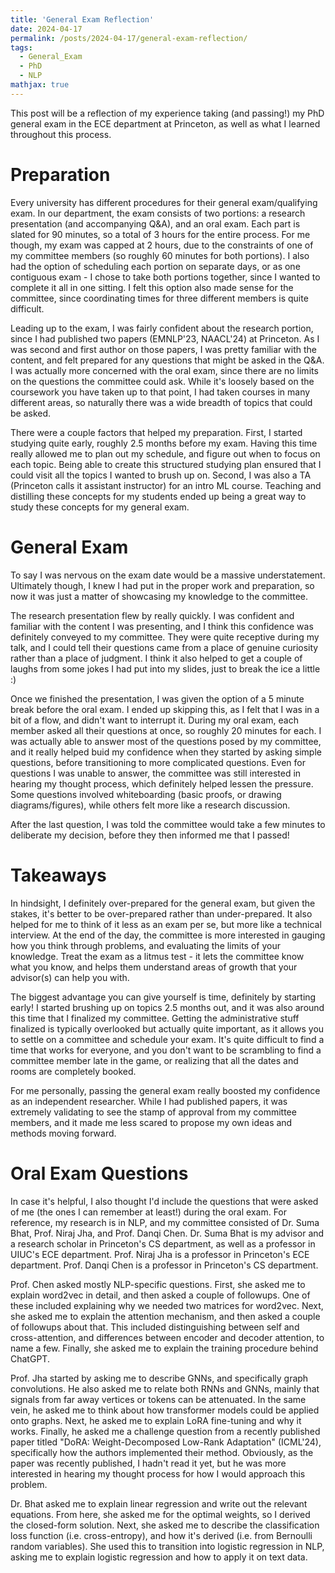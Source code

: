 ```yaml
---
title: 'General Exam Reflection'
date: 2024-04-17
permalink: /posts/2024-04-17/general-exam-reflection/
tags:
  - General_Exam
  - PhD
  - NLP
mathjax: true
---
```


This post will be a reflection of my experience taking (and passing!) my PhD general exam in the ECE department at Princeton, as well as what I learned throughout this process.

Preparation
======

Every university has different procedures for their general exam/qualifying exam. In our department, the exam consists of two portions: a research presentation (and accompanying Q&A), and an oral exam. Each part is slated for 90 minutes, so a total of 3 hours for the entire process. For me though, my exam was capped at 2 hours, due to the constraints of one of my committee members (so roughly 60 minutes for both portions). I also had the option of scheduling each portion on separate days, or as one contiguous exam - I chose to take both portions together, since I wanted to complete it all in one sitting. I felt this option also made sense for the committee, since coordinating times for three different members is quite difficult. 

Leading up to the exam, I was fairly confident about the research portion, since I had published two papers (EMNLP'23, NAACL'24) at Princeton. As I was second and first author on those papers, I was pretty familiar with the content, and felt prepared for any questions that might be asked in the Q&A. I was actually more concerned with the oral exam, since there are no limits on the questions the committee could ask. While it's loosely based on the coursework you have taken up to that point, I had taken courses in many different areas, so naturally there was a wide breadth of topics that could be asked. 

There were a couple factors that helped my preparation. First, I started studying quite early, roughly 2.5 months before my exam. Having this time really allowed me to plan out my schedule, and figure out when to focus on each topic. Being able to create this structured studying plan ensured that I could visit all the topics I wanted to brush up on. Second, I was also a TA (Princeton calls it assistant instructor) for an intro ML course. Teaching and distilling these concepts for my students ended up being a great way to study these concepts for my general exam.  

General Exam
======

To say I was nervous on the exam date would be a massive understatement. Ultimately though, I knew I had put in the proper work and preparation, so now it was just a matter of showcasing my knowledge to the committee. 

The research presentation flew by really quickly. I was confident and familiar with the content I was presenting, and I think this confidence was definitely conveyed to my committee. They were quite receptive during my talk, and I could tell their questions came from a place of genuine curiosity rather than a place of judgment. I think it also helped to get a couple of laughs from some jokes I had put into my slides, just to break the ice a little :)

Once we finished the presentation, I was given the option of a 5 minute break before the oral exam. I ended up skipping this, as I felt that I was in a bit of a flow, and didn't want to interrupt it. During my oral exam, each member asked all their questions at once, so roughly 20 minutes for each. I was actually able to answer most of the questions posed by my committee, and it really helped buid my confidence when they started by asking simple questions, before transitioning to more complicated questions. Even for questions I was unable to answer, the committee was still interested in hearing my thought process, which definitely helped lessen the pressure. Some questions involved whiteboarding (basic proofs, or drawing diagrams/figures), while others felt more like a research discussion. 

After the last question, I was told the committee would take a few minutes to deliberate my decision, before they then informed me that I passed!

Takeaways
======

In hindsight, I definitely over-prepared for the general exam, but given the stakes, it's better to be over-prepared rather than under-prepared. It also helped for me to think of it less as an exam per se, but more like a technical interview. At the end of the day, the committee is more interested in gauging how you think through problems, and evaluating the limits of your knowledge. Treat the exam as a litmus test - it lets the committee know what you know, and helps them understand areas of growth that your advisor(s) can help you with.

The biggest advantage you can give yourself is time, definitely by starting early! I started brushing up on topics 2.5 months out, and it was also around this time that I finalized my committee. Getting the administrative stuff finalized is typically overlooked but actually quite important, as it allows you to settle on a committee and schedule your exam. It's quite difficult to find a time that works for everyone, and you don't want to be scrambling to find a committee member late in the game, or realizing that all the dates and rooms are completely booked.

For me personally, passing the general exam really boosted my confidence as an independent researcher. While I had published papers, it was extremely validating to see the stamp of approval from my committee members, and it made me less scared to propose my own ideas and methods moving forward. 

Oral Exam Questions
======
In case it's helpful, I also thought I'd include the questions that were asked of me (the ones I can remember at least!) during the oral exam. For reference, my research is in NLP, and my committee consisted of Dr. Suma Bhat, Prof. Niraj Jha, and Prof. Danqi Chen. Dr. Suma Bhat is my advisor and a research scholar in Princeton's CS department, as well as a professor in UIUC's ECE department. Prof. Niraj Jha is a professor in Princeton's ECE department. Prof. Danqi Chen is a professor in Princeton's CS department. 

Prof. Chen asked mostly NLP-specific questions. First, she asked me to explain word2vec in detail, and then asked a couple of followups. One of these included explaining why we needed two matrices for word2vec. Next, she asked me to explain the attention mechanism, and then asked a couple of followups about that. This included distinguishing between self and cross-attention, and differences between encoder and decoder attention, to name a few. Finally, she asked me to explain the training procedure behind ChatGPT. 

Prof. Jha started by asking me to describe GNNs, and specifically graph convolutions. He also asked me to relate both RNNs and GNNs, mainly that signals from far away vertices or tokens can be attenuated. In the same vein, he asked me to think about how transformer models could be applied onto graphs. Next, he asked me to explain LoRA fine-tuning and why it works. Finally, he asked me a challenge question from a recently published paper titled "DoRA: Weight-Decomposed Low-Rank Adaptation" (ICML'24), specifically how the authors implemented their method. Obviously, as the paper was recently published, I hadn't read it yet, but he was more interested in hearing my thought process for how I would approach this problem. 

Dr. Bhat asked me to explain linear regression and write out the relevant equations. From here, she asked me for the optimal weights, so I derived the closed-form solution. Next, she asked me to describe the classification loss function (i.e. cross-entropy), and how it's derived (i.e. from Bernoulli random variables). She used this to transition into logistic regression in NLP, asking me to explain logistic regression and how to apply it on text data. 
